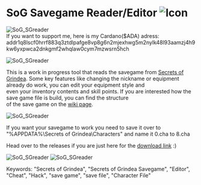 # SoG Savegame Reader/Editor ![Icon](https://returnnull.de/images/_64.png)

![SoG_SGreader](https://returnnull.de/images/SoG_SGreader6.png)  
If you want to support me, here is my Cardano($ADA) adress: addr1q8lscf0hrrf883q3ztdlpafge8vp8g6n2mjexhwg5m2nylk48l93aamzj4h9kw6yxpwca2dnkgmf2whqlaw0cym7mzwsrn5hch

![SoG_SGreader](https://returnnull.de/images/SoG_SGreader7.png)

This is a work in progress tool that reads the savegame from [Secrets of Grindea](https://store.steampowered.com/app/269770/Secrets_of_Grindea/).
Some key features like changing the nickname or equipment already do work, you can edit your equipment style and   
even your inventory contents and skill points. If you are interested how the save game file is build, you can find the structure   
of the save game on the [wiki page](https://github.com/tolik518/SoG_SGreader/wiki/Savegame-File-Structure).    
  
![SoG_SGreader](https://returnnull.de/images/SoG_SGreader8.png)  
  
If you want your savegame to work you need to save it over to "%APPDATA%\Secrets of Grindea\Characters" and name it 0.cha to 8.cha

Head over to the releases if you are just here for the [download link](https://github.com/tolik518/SoG_SGreader/releases) :)

  
![SoG_SGreader](https://returnnull.de/images/SoG_SGreader2.png)
![SoG_SGreader](https://returnnull.de/images/SoG_SGreader3.png)
  

Keywords: "Secrets of Grindea", "Secrets of Grindea Savegame", "Editor", "Cheat", "Hack", "save game", "save file", "Character File"
